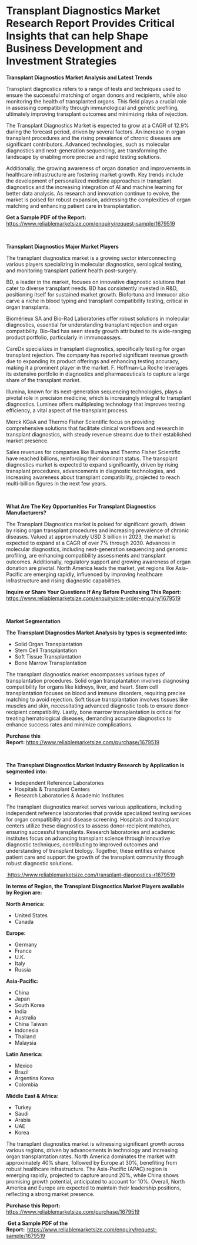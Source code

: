 <p><h1>Transplant Diagnostics Market Research Report Provides Critical Insights that can help Shape Business Development and Investment Strategies</h1></p><p><strong>Transplant Diagnostics Market Analysis and Latest Trends</strong></p>
<p><p>Transplant diagnostics refers to a range of tests and techniques used to ensure the successful matching of organ donors and recipients, while also monitoring the health of transplanted organs. This field plays a crucial role in assessing compatibility through immunological and genetic profiling, ultimately improving transplant outcomes and minimizing risks of rejection. </p><p>The Transplant Diagnostics Market is expected to grow at a CAGR of 12.9% during the forecast period, driven by several factors. An increase in organ transplant procedures and the rising prevalence of chronic diseases are significant contributors. Advanced technologies, such as molecular diagnostics and next-generation sequencing, are transforming the landscape by enabling more precise and rapid testing solutions.</p><p>Additionally, the growing awareness of organ donation and improvements in healthcare infrastructure are fostering market growth. Key trends include the development of personalized medicine approaches in transplant diagnostics and the increasing integration of AI and machine learning for better data analysis. As research and innovation continue to evolve, the market is poised for robust expansion, addressing the complexities of organ matching and enhancing patient care in transplantation.</p></p>
<p><strong>Get a Sample PDF of the Report:&nbsp;</strong> <a href="https://www.reliablemarketsize.com/enquiry/request-sample/1679519?utm_campaign=3205&utm_medium=2&utm_source=Github&utm_content=ia&utm_term=13042025&utm_id=transplant-diagnostics">https://www.reliablemarketsize.com/enquiry/request-sample/1679519</a></p>
<p>&nbsp;</p>
<p><strong>Transplant Diagnostics Major Market Players</strong></p>
<p><p>The transplant diagnostics market is a growing sector interconnecting various players specializing in molecular diagnostics, serological testing, and monitoring transplant patient health post-surgery.</p><p>BD, a leader in the market, focuses on innovative diagnostic solutions that cater to diverse transplant needs. BD has consistently invested in R&D, positioning itself for sustained market growth. Biofortuna and Immucor also carve a niche in blood typing and transplant compatibility testing, critical in organ transplants.</p><p>Biomérieux SA and Bio-Rad Laboratories offer robust solutions in molecular diagnostics, essential for understanding transplant rejection and organ compatibility. Bio-Rad has seen steady growth attributed to its wide-ranging product portfolio, particularly in immunoassays.</p><p>CareDx specializes in transplant diagnostics, specifically testing for organ transplant rejection. The company has reported significant revenue growth due to expanding its product offerings and enhancing testing accuracy, making it a prominent player in the market. F. Hoffman-La Roche leverages its extensive portfolio in diagnostics and pharmaceuticals to capture a large share of the transplant market.</p><p>Illumina, known for its next-generation sequencing technologies, plays a pivotal role in precision medicine, which is increasingly integral to transplant diagnostics. Luminex offers multiplexing technology that improves testing efficiency, a vital aspect of the transplant process.</p><p>Merck KGaA and Thermo Fisher Scientific focus on providing comprehensive solutions that facilitate clinical workflows and research in transplant diagnostics, with steady revenue streams due to their established market presence.</p><p>Sales revenues for companies like Illumina and Thermo Fisher Scientific have reached billions, reinforcing their dominant status. The transplant diagnostics market is expected to expand significantly, driven by rising transplant procedures, advancements in diagnostic technologies, and increasing awareness about transplant compatibility, projected to reach multi-billion figures in the next few years.</p></p>
<p>&nbsp;</p>
<p><strong>What Are The Key Opportunities For Transplant Diagnostics Manufacturers?</strong></p>
<p><p>The Transplant Diagnostics market is poised for significant growth, driven by rising organ transplant procedures and increasing prevalence of chronic diseases. Valued at approximately USD 3 billion in 2023, the market is expected to expand at a CAGR of over 7% through 2030. Advances in molecular diagnostics, including next-generation sequencing and genomic profiling, are enhancing compatibility assessments and transplant outcomes. Additionally, regulatory support and growing awareness of organ donation are pivotal. North America leads the market, yet regions like Asia-Pacific are emerging rapidly, influenced by improving healthcare infrastructure and rising diagnostic capabilities.</p></p>
<p><strong>Inquire or Share Your Questions If Any Before Purchasing This Report:</strong> <a href="https://www.reliablemarketsize.com/enquiry/pre-order-enquiry/1679519?utm_campaign=3205&utm_medium=2&utm_source=Github&utm_content=ia&utm_term=13042025&utm_id=transplant-diagnostics">https://www.reliablemarketsize.com/enquiry/pre-order-enquiry/1679519</a></p>
<p>&nbsp;</p>
<p><strong>Market Segmentation</strong></p>
<p><strong>The Transplant Diagnostics Market Analysis by types is segmented into:</strong></p>
<p><ul><li>Solid Organ Transplantation</li><li>Stem Cell Transplantation</li><li>Soft Tissue Transplantation</li><li>Bone Marrow Transplantation</li></ul></p>
<p><p>The transplant diagnostics market encompasses various types of transplantation procedures. Solid organ transplantation involves diagnosing compatibility for organs like kidneys, liver, and heart. Stem cell transplantation focuses on blood and immune disorders, requiring precise matching to avoid rejection. Soft tissue transplantation involves tissues like muscles and skin, necessitating advanced diagnostic tools to ensure donor-recipient compatibility. Lastly, bone marrow transplantation is critical for treating hematological diseases, demanding accurate diagnostics to enhance success rates and minimize complications.</p></p>
<p><strong>Purchase this Report:&nbsp;</strong><a href="https://www.reliablemarketsize.com/purchase/1679519?utm_campaign=3205&utm_medium=2&utm_source=Github&utm_content=ia&utm_term=13042025&utm_id=transplant-diagnostics">https://www.reliablemarketsize.com/purchase/1679519</a></p>
<p>&nbsp;</p>
<p><strong>The Transplant Diagnostics Market Industry Research by Application is segmented into:</strong></p>
<p><ul><li>Independent Reference Laboratories</li><li>Hospitals & Transplant Centers</li><li>Research Laboratories & Academic Institutes</li></ul></p>
<p><p>The transplant diagnostics market serves various applications, including independent reference laboratories that provide specialized testing services for organ compatibility and disease screening. Hospitals and transplant centers utilize these diagnostics to assess donor-recipient matches, ensuring successful transplants. Research laboratories and academic institutes focus on advancing transplant science through innovative diagnostic techniques, contributing to improved outcomes and understanding of transplant biology. Together, these entities enhance patient care and support the growth of the transplant community through robust diagnostic solutions.</p></p>
<p><a href="https://www.reliablemarketsize.com/transplant-diagnostics-r1679519?utm_campaign=3205&utm_medium=2&utm_source=Github&utm_content=ia&utm_term=13042025&utm_id=transplant-diagnostics">&nbsp;https://www.reliablemarketsize.com/transplant-diagnostics-r1679519</a></p>
<p><strong>In terms of Region, the Transplant Diagnostics Market Players available by Region are:</strong></p>
<p>
    <p> <strong> North America: </strong>
        <ul>
            <li>United States</li>
            <li>Canada</li>
        </ul>
        </p> 
    <p> <strong> Europe: </strong>
        <ul>
            <li>Germany</li>
            <li>France</li>
            <li>U.K.</li>
            <li>Italy</li>
            <li>Russia</li>
        </ul>
        </p> 
    <p> <strong> Asia-Pacific: </strong>
        <ul>
            <li>China</li>
            <li>Japan</li>
            <li>South Korea</li>
            <li>India</li>
            <li>Australia</li>
            <li>China Taiwan</li>
            <li>Indonesia</li>
            <li>Thailand</li>
            <li>Malaysia</li>
        </ul>
        </p> 
    <p> <strong> Latin America: </strong>
        <ul>
            <li>Mexico</li>
            <li>Brazil</li>
            <li>Argentina Korea</li>
            <li>Colombia</li>
        </ul>
        </p> 
    <p> <strong> Middle East & Africa: </strong>
        <ul>
            <li>Turkey</li>
            <li>Saudi</li>
            <li>Arabia</li>
            <li>UAE</li>
            <li>Korea</li>
        </ul>
    </p>
    </p>
<p><p>The transplant diagnostics market is witnessing significant growth across various regions, driven by advancements in technology and increasing organ transplantation rates. North America dominates the market with approximately 40% share, followed by Europe at 30%, benefiting from robust healthcare infrastructure. The Asia-Pacific (APAC) region is emerging rapidly, projected to capture around 20%, while China shows promising growth potential, anticipated to account for 10%. Overall, North America and Europe are expected to maintain their leadership positions, reflecting a strong market presence.</p></p>
<p><strong>Purchase this Report: </strong><a href="https://www.reliablemarketsize.com/purchase/1679519?utm_campaign=3205&utm_medium=2&utm_source=Github&utm_content=ia&utm_term=13042025&utm_id=transplant-diagnostics">https://www.reliablemarketsize.com/purchase/1679519</a></p>
<p>&nbsp;<strong>Get a Sample PDF of the Report:&nbsp;&nbsp;</strong><a href="https://www.reliablemarketsize.com/enquiry/request-sample/1679519?utm_campaign=3205&utm_medium=2&utm_source=Github&utm_content=ia&utm_term=13042025&utm_id=transplant-diagnostics">https://www.reliablemarketsize.com/enquiry/request-sample/1679519</a></p>
<p><strong></strong></p>
<p><p></p><p></p><p></p></p>